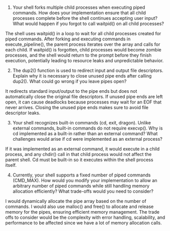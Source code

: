 1. Your shell forks multiple child processes when executing piped commands. How does your implementation ensure that all child processes complete before the shell continues accepting user input? What would happen if you forgot to call waitpid() on all child processes?

The shell uses waitpid() in a loop to wait for all child processes created for piped commands. After forking and executing commands in execute_pipeline(), the parent process iterates over the array and calls for each child. If waitpid() is forgotten, child processes would become zombie processes, and the shell would return to the prompt before they finish execution, potentially leading to resource leaks and unpredictable behavior.

2. The dup2() function is used to redirect input and output file descriptors. Explain why it is necessary to close unused pipe ends after calling dup2(). What could go wrong if you leave pipes open?

It redirects standard input/output to the  pipe ends but does not automatically close the original file descriptors. If unused pipe ends are left open, it can cause deadlocks because processes may wait for an EOF that never arrives. Closing the unused pipe ends makes sure to avoid file descriptor leaks.

3. Your shell recognizes built-in commands (cd, exit, dragon). Unlike external commands, built-in commands do not require execvp(). Why is cd implemented as a built-in rather than an external command? What challenges would arise if cd were implemented as an external process?

If it was implemented as an external command, it would execute in a child process, and any chdir() call in that child process would not affect the parent shell. Cd must be built-in so it executes within the shell process itself.

4. Currently, your shell supports a fixed number of piped commands (CMD_MAX). How would you modify your implementation to allow an arbitrary number of piped commands while still handling memory allocation efficiently? What trade-offs would you need to consider?

I would dynamically allocate the pipe array based on the number of commands. I would also use malloc() and free() to allocate and release memory for the pipes, ensuring efficient memory management. The trade offs to consider would be the complexity with error handling, scalability, and performance to be affected since we have a lot of memory allocation calls. 
